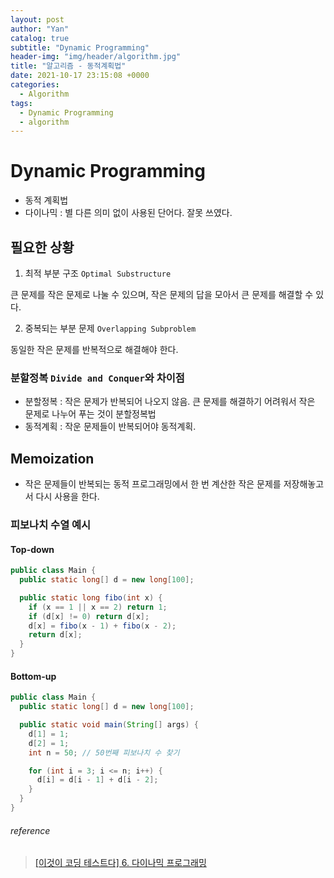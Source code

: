 ```yaml
---
layout: post
author: "Yan"
catalog: true
subtitle: "Dynamic Programming"
header-img: "img/header/algorithm.jpg"
title: "알고리즘 - 동적계획법"
date: 2021-10-17 23:15:08 +0000
categories:
  - Algorithm
tags:
  - Dynamic Programming
  - algorithm
---
```


# Dynamic Programming

- 동적 계획법
- 다이나믹 : 별 다른 의미 없이 사용된 단어다. 잘못 쓰였다.

## 필요한 상황

1. 최적 부분 구조 `Optimal Substructure`

큰 문제를 작은 문제로 나눌 수 있으며, 작은 문제의 답을 모아서 큰 문제를 해결할 수 있다.

2. 중복되는 부분 문제 `Overlapping Subproblem`

동일한 작은 문제를 반복적으로 해결해야 한다.

### 분할정복 `Divide and Conquer`와 차이점

- 분할정복 : 작은 문제가 반복되어 나오지 않음. 큰 문제를 해결하기 어려워서 작은 문제로 나누어 푸는 것이 분할정복법
- 동적계획 : 작운 문제들이 반복되어야 동적계획.

## Memoization

- 작은 문제들이 반복되는 동적 프로그래밍에서 한 번 계산한 작은 문제를 저장해놓고서 다시 사용을 한다.

### 피보나치 수열 예시

#### Top-down

```java
public class Main {
  public static long[] d = new long[100];

  public static long fibo(int x) {
    if (x == 1 || x == 2) return 1;
    if (d[x] != 0) return d[x];
    d[x] = fibo(x - 1) + fibo(x - 2);
    return d[x];
  }
}
```

#### Bottom-up

```java
public class Main {
  public static long[] d = new long[100];

  public static void main(String[] args) {
    d[1] = 1;
    d[2] = 1;
    int n = 50; // 50번째 피보나치 수 찾기

    for (int i = 3; i <= n; i++) {
      d[i] = d[i - 1] + d[i - 2];
    }
  }
}
```

###### reference

> [[이것이 코딩 테스트다] 6. 다이나믹 프로그래밍](https://freedeveloper.tistory.com/m/276)
